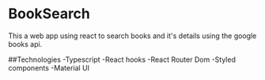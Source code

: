 # BookSearch

This a web app using react to search books and it's details using the google books api.

##Technologies
-Typescript
-React hooks
-React Router Dom
-Styled components
-Material UI
